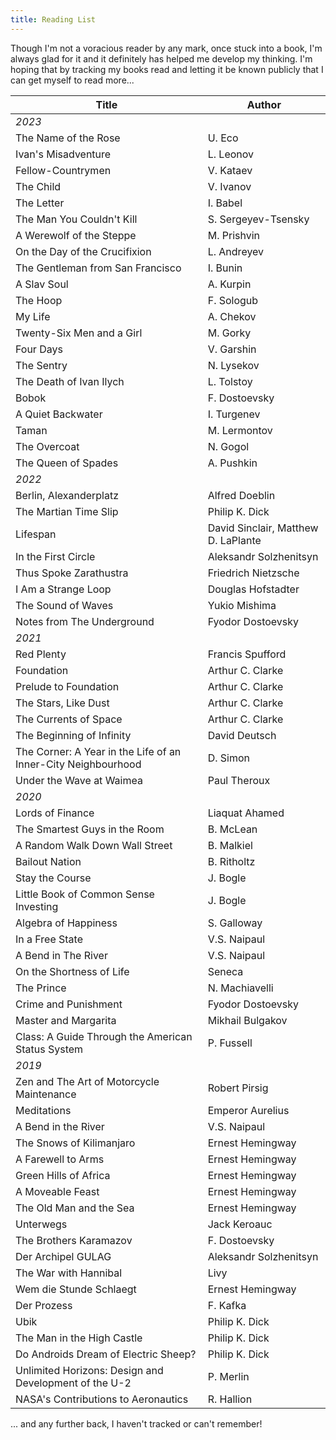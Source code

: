 ```yaml
---
title: Reading List
---
```


Though I'm not a voracious reader by any mark, once stuck into a book, I'm always glad for it and it definitely has helped me develop my thinking. I'm hoping that by tracking my books read and letting it be known publicly that I can get myself to read more...

| Title                                                         | Author                              |
|---------------------------------------------------------------|-------------------------------------|
| _2023_                                                        |                                     |
| The Name of the Rose                                          | U. Eco                              |
| Ivan's Misadventure                                           | L. Leonov                           |
| Fellow-Countrymen                                             | V. Kataev                           |
| The Child                                                     | V. Ivanov                           |
| The Letter                                                    | I. Babel                            |
| The Man You Couldn't Kill                                     | S. Sergeyev-Tsensky                 |
| A Werewolf of the Steppe                                      | M. Prishvin                         |
| On the Day of the Crucifixion                                 | L. Andreyev                         |
| The Gentleman from San Francisco                              | I. Bunin                            |
| A Slav Soul                                                   | A. Kurpin                           |
| The Hoop                                                      | F. Sologub                          |
| My Life                                                       | A. Chekov                           |
| Twenty-Six Men and a Girl                                     | M. Gorky                            |
| Four Days                                                     | V. Garshin                          |
| The Sentry                                                    | N. Lysekov                          |
| The Death of Ivan Ilych                                       | L. Tolstoy                          |
| Bobok                                                         | F. Dostoevsky                       |
| A Quiet Backwater                                             | I. Turgenev                         |
| Taman                                                         | M. Lermontov                        |
| The Overcoat                                                  | N. Gogol                            |
| The Queen of Spades                                           | A. Pushkin                          |
| _2022_                                                        |                                     |
| Berlin, Alexanderplatz                                        | Alfred Doeblin                      |
| The Martian Time Slip                                         | Philip K. Dick                      |
| Lifespan                                                      | David Sinclair, Matthew D. LaPlante |
| In the First Circle                                           | Aleksandr Solzhenitsyn              |
| Thus Spoke Zarathustra                                        | Friedrich Nietzsche                 |
| I Am a Strange Loop                                           | Douglas Hofstadter                  |
| The Sound of Waves                                            | Yukio Mishima                       |
| Notes from The Underground                                    | Fyodor Dostoevsky                   |
| _2021_                                                        |                                     |
| Red Plenty                                                    | Francis Spufford                    |
| Foundation                                                    | Arthur C. Clarke                    |
| Prelude to Foundation                                         | Arthur C. Clarke                    |
| The Stars, Like Dust                                          | Arthur C. Clarke                    |
| The Currents of Space                                         | Arthur C. Clarke                    |
| The Beginning of Infinity                                     | David Deutsch                       |
| The Corner: A Year in the Life of an Inner-City Neighbourhood | D. Simon                            |
| Under the Wave at Waimea                                      | Paul Theroux                        |
| _2020_                                                        |                                     |
| Lords of Finance                                              | Liaquat Ahamed                      |
| The Smartest Guys in the Room                                 | B. McLean                           |
| A Random Walk Down Wall Street                                | B. Malkiel                          |
| Bailout Nation                                                | B. Ritholtz                         |
| Stay the Course                                               | J. Bogle                            |
| Little Book of Common Sense Investing                         | J. Bogle                            |
| Algebra of Happiness                                          | S. Galloway                         |
| In a Free State                                               | V.S. Naipaul                        |
| A Bend in The River                                           | V.S. Naipaul                        |
| On the Shortness of Life                                      | Seneca                              |
| The Prince                                                    | N. Machiavelli                      |
| Crime and Punishment                                          | Fyodor Dostoevsky                   |
| Master and Margarita                                          | Mikhail Bulgakov                    |
| Class: A Guide Through the American Status System             | P. Fussell                          |
| _2019_                                                        |                                     |
| Zen and The Art of Motorcycle Maintenance                     | Robert Pirsig                       |
| Meditations                                                   | Emperor Aurelius                    |
| A Bend in the River                                           | V.S. Naipaul                        |
| The Snows of Kilimanjaro                                      | Ernest Hemingway                    |
| A Farewell to Arms                                            | Ernest Hemingway                    |
| Green Hills of Africa                                         | Ernest Hemingway                    |
| A Moveable Feast                                              | Ernest Hemingway                    |
| The Old Man and the Sea                                       | Ernest Hemingway                    |
| Unterwegs                                                     | Jack Keroauc                        |
| The Brothers Karamazov                                        | F. Dostoevsky                       |
| Der Archipel GULAG                                            | Aleksandr Solzhenitsyn              |
| The War with Hannibal                                         | Livy                                |
| Wem die Stunde Schlaegt                                       | Ernest Hemingway                    |
| Der Prozess                                                   | F. Kafka                            |
| Ubik                                                          | Philip K. Dick                      |
| The Man in the High Castle                                    | Philip K. Dick                      |
| Do Androids Dream of Electric Sheep?                          | Philip K. Dick                      |
| Unlimited Horizons: Design and Development of the U-2         | P. Merlin                           |
| NASA's Contributions to Aeronautics                           | R. Hallion                          |


... and any further back, I haven't tracked or can't remember!
